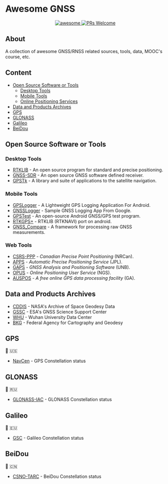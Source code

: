 # Awesome GNSS 

<p align=center>
 <a href="https://github.com/karimi-hadi/awesome-gnss">
  <img alt="awesome" src="https://awesome.re/badge-flat.svg"/>
 </a>
 <a href="https://github.com/karimi-hadi/awesome-gnss">
  <img alt="PRs Welcome" src="https://img.shields.io/badge/PRs-welcome-brightgreen.svg"/>
 </a>
</p>

## About
A collection of awesome GNSS/RNSS related sources, tools, data, MOOC's course, etc. 

## Content
- [Open Source Software or Tools](#open-source-software-or-tools)
  - [Desktop Tools](desktop-tools)
  - [Mobile Tools](mobile-tools)
  - [Online Positioning Services](#web-tools)
- [Data and Products Archives](#data-and-products-archives)
- [GPS](#gps)
- [GLONASS](#glonass)
- [Galileo](#galileo)
- [BeiDou](#beidou)


## Open Source Software or Tools
### Desktop Tools
- [RTKLIB](https://github.com/tomojitakasu/RTKLIB) - An open source program for standard and precise positioning.
- [GNSS-SDR](https://github.com/gnss-sdr/gnss-sdr) - An open source GNSS software defined receiver.
- [GPSTk](https://github.com/SGL-UT/GPSTk) - A library and suite of applications to the satellite navigation.

### Mobile Tools
- [GPSLogger](https://github.com/mendhak/gpslogger) - A Lightweight GPS Logging Application For Android.
- [GNSSLogger](https://github.com/google/gps-measurement-tools) - Sample GNSS Logging App From Google.
- [GPSTest](https://github.com/barbeau/gpstest) - An open-source Android GNSS/GPS test program.
- [RTKGPS+](https://github.com/eltorio/RtkGps) - RTKLIB (RTKNAVI) port on android.
- [GNSS_Compare](https://github.com/TheGalfins/GNSS_Compare) - A framework for processing raw GNSS measurements.


### Web Tools
- [CSRS-PPP](https://webapp.geod.nrcan.gc.ca/geod/tools-outils/ppp.php?locale=en) - *Canadian Precise Point Positioning* (NRCan).
- [APPS](http://apps.gdgps.net/) - *Automatic Precise Positioning Service* (JPL). 
- [GAPS](http://gaps.gge.unb.ca/) - *GNSS Analysis and Positioning Software* (UNB).
- [OPUS](https://www.ngs.noaa.gov/OPUS/) - *Online Positioning User Service* (NGS).
- [AUSPOS](http://www.ga.gov.au/bin/gps.pl) - *A free online GPS data processing facility* (GA).

## Data and Products Archives
- [CDDIS](https://cddis.nasa.gov/) - NASA's Archive of Space Geodesy Data
- [GSSC](https://gssc.esa.int/) - ESA's GNSS Science Support Center
- [WHU](http://www.igs.gnsswhu.cn/) - Wuhan University Data Center
- [BKG](https://igs.bkg.bund.de/) - Federal Agency for Cartography and Geodesy 

## GPS 
:satellite: :us:
- [NavCen](https://www.navcen.uscg.gov/) - GPS Constellation status 


## GLONASS 
:satellite: :ru:
- [GLONASS-IAC](https://www.glonass-iac.ru/en/) - GLONASS Constellation status
 
 
## Galileo 
:satellite: :eu:
- [GSC](https://www.gsc-europa.eu/) - Galileo Constellation status


## BeiDou 
:satellite: :cn:
- [CSNO-TARC](http://www.csno-tarc.cn/) - BeiDou Constellation status
